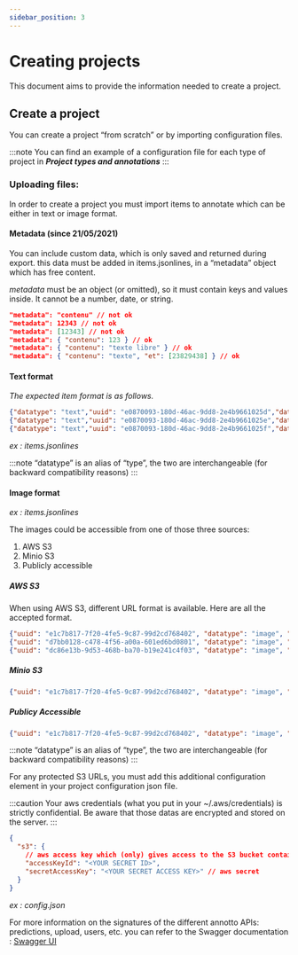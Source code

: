 ```yaml
---
sidebar_position: 3
---
```


# Creating projects

This document aims to provide the information needed to create a project.

## Create a project

You can create a project “from scratch” or by importing configuration files.

:::note
You can find an example of a configuration file for each type of project in **_Project types and annotations_**
:::

### Uploading files:

In order to create a project you must import items to annotate which can be either in text or image format.

#### Metadata (since 21/05/2021)

You can include custom data, which is only saved and returned during export. this data must be added in items.jsonlines, in a “metadata” object which has free content.

_metadata_ must be an object (or omitted), so it must contain keys and values ​​inside. It cannot be a number, date, or string.

```json
"metadata": "contenu" // not ok
"metadata": 12343 // not ok
"metadata": [12343] // not ok
"metadata": { "contenu": 123 } // ok
"metadata": { "contenu": "texte libre" } // ok
"metadata": { "contenu": "texte", "et": [23829438] } // ok
```

#### Text format

_The expected item format is as follows._

```json lines
{"datatype": "text","uuid": "e0870093-180d-46ac-9dd8-2e4b9661025d","data": {"text": "Mon texte"},"metadata": {"objet": "libre à votre usage"}}
{"datatype": "text","uuid": "e0870093-180d-46ac-9dd8-2e4b9661025e","data": {"text": "Mon texte2"}}
{"datatype": "text","uuid": "e0870093-180d-46ac-9dd8-2e4b9661025f","data": {"text": "Mon texte3"}}
```

_ex : items.jsonlines_

:::note
“datatype” is an alias of “type”, the two are interchangeable (for backward compatibility reasons)
:::

#### Image format

_ex : items.jsonlines_

The images could be accessible from one of those three sources:
1. AWS S3
2. Minio S3
3. Publicly accessible

##### AWS S3

When using AWS S3, different URL format is available. Here are all the accepted format.
```json lines
{"uuid": "e1c7b817-7f20-4fe5-9c87-99d2cd768402", "datatype": "image", "data": { "url": "https://s3-<region>.amazonaws.com/<bucket>/<key>"}}
{"uuid": "d7bb0128-c478-4f56-a00a-601ed6bd0801", "datatype": "image", "data": { "url": "https://<bucket>.s3.<region>.amazonaws.com/<key>"}}
{"uuid": "dc86e13b-9d53-468b-ba70-b19e241c4f03", "datatype": "image", "data": { "url": "https://<bucket>.s3-<region>.amazonaws.com/<key>"}}
```

##### Minio S3

```json lines
{"uuid": "e1c7b817-7f20-4fe5-9c87-99d2cd768402", "datatype": "image", "data": { "url": "https://<host>/<bucket>/<key>"}}
```

##### Publicy Accessible 

```json lines
{"uuid": "e1c7b817-7f20-4fe5-9c87-99d2cd768402", "datatype": "image", "data": { "url": "https://example.com/this_is_a_public_image.jpeg"}}
```

:::note
“datatype” is an alias of “type”, the two are interchangeable (for backward compatibility reasons)
:::

For any protected S3 URLs, you must add this additional configuration element in your project configuration json file.

:::caution
Your aws credentials (what you put in your ~/.aws/credentials) is strictly confidential. Be aware that those datas are encrypted and stored on the server.
:::

```json
{
  "s3": {
    // aws access key which (only) gives access to the S3 bucket containing the data
    "accessKeyId": "<YOUR SECRET ID>",
    "secretAccessKey": "<YOUR SECRET ACCESS KEY>" // aws secret
  }
}
```

_ex : config.json_

For more information on the signatures of the different annotto APIs: predictions, upload, users, etc. you can refer to the Swagger documentation : [Swagger UI](https://annotto.lajavaness.com/api-docs)
